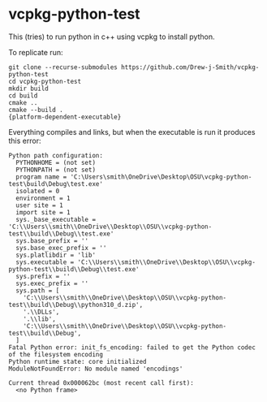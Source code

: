 # vcpkg-python-test

This (tries) to run python in c++ using vcpkg to install python.

To replicate run:

    git clone --recurse-submodules https://github.com/Drew-j-Smith/vcpkg-python-test
    cd vcpkg-python-test
    mkdir build
    cd build
    cmake ..
    cmake --build .
    {platform-dependent-executable}

Everything compiles and links, but when the executable is run it produces this error:

    Python path configuration:
      PYTHONHOME = (not set)
      PYTHONPATH = (not set)
      program name = 'C:\Users\smith\OneDrive\Desktop\OSU\vcpkg-python-test\build\Debug\test.exe'
      isolated = 0
      environment = 1
      user site = 1
      import site = 1
      sys._base_executable = 'C:\\Users\\smith\\OneDrive\\Desktop\\OSU\\vcpkg-python-test\\build\\Debug\\test.exe'
      sys.base_prefix = ''
      sys.base_exec_prefix = ''
      sys.platlibdir = 'lib'
      sys.executable = 'C:\\Users\\smith\\OneDrive\\Desktop\\OSU\\vcpkg-python-test\\build\\Debug\\test.exe'      
      sys.prefix = ''
      sys.exec_prefix = ''
      sys.path = [
        'C:\\Users\\smith\\OneDrive\\Desktop\\OSU\\vcpkg-python-test\\build\\Debug\\python310_d.zip',
        '.\\DLLs',
        '.\\lib',
        'C:\\Users\\smith\\OneDrive\\Desktop\\OSU\\vcpkg-python-test\\build\\Debug',
      ]
    Fatal Python error: init_fs_encoding: failed to get the Python codec of the filesystem encoding
    Python runtime state: core initialized
    ModuleNotFoundError: No module named 'encodings'
    
    Current thread 0x000062bc (most recent call first):
      <no Python frame>